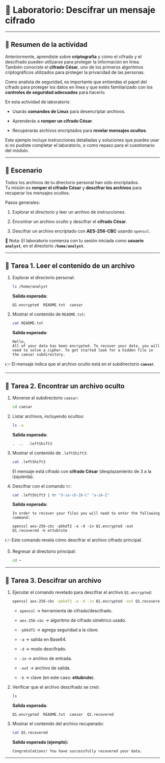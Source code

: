 
# 🧩 Laboratorio: Descifrar un mensaje cifrado

---

## 📌 Resumen de la actividad

Anteriormente, aprendiste sobre **criptografía** y cómo el cifrado y el descifrado pueden utilizarse para proteger la información en línea.  
También conociste el **cifrado César**, uno de los primeros algoritmos criptográficos utilizados para proteger la privacidad de las personas.

Como analista de seguridad, es importante que entiendas el papel del cifrado para proteger los datos en línea y que estés familiarizado con los **controles de seguridad adecuados** para hacerlo.

En esta actividad de laboratorio:

- Usarás **comandos de Linux** para desencriptar archivos.
    
- Aprenderás a **romper un cifrado César**.
    
- Recuperarás archivos encriptados para **revelar mensajes ocultos**.
    

Este ejemplo incluye instrucciones detalladas y soluciones que puedes usar si no pudiste completar el laboratorio, o como repaso para el cuestionario del módulo.

---

## 🔎 Escenario

Todos los archivos de tu directorio personal han sido encriptados.  
Tu misión es **romper el cifrado César** y **descifrar los archivos** para recuperar los mensajes ocultos.

Pasos generales:

1. Explorar el directorio y leer un archivo de instrucciones.
    
2. Encontrar un archivo oculto y descifrar el **cifrado César**.
    
3. Descifrar un archivo encriptado con **AES-256-CBC** usando `openssl`.
    

📌 Nota: El laboratorio comienza con tu sesión iniciada como **usuario `analyst`**, en el directorio **`/home/analyst`**.

---

## 📝 Tarea 1. Leer el contenido de un archivo

1. Explorar el directorio personal:
    
    ```bash
    ls /home/analyst
    ```
    
    **Salida esperada:**
    
    ```
    Q1.encrypted  README.txt  caesar
    ```
    
2. Mostrar el contenido de `README.txt`:
    
    ```bash
    cat README.txt
    ```
    
    **Salida esperada:**
    
    ```
    Hello,
    All of your data has been encrypted. To recover your data, you will need to solve a cipher. To get started look for a hidden file in the caesar subdirectory.
    ```
    

👉 El mensaje indica que el archivo oculto está en el subdirectorio **`caesar`**.

---

## 📝 Tarea 2. Encontrar un archivo oculto

1. Moverse al subdirectorio `caesar`:
    
    ```bash
    cd caesar
    ```
    
2. Listar archivos, incluyendo ocultos:
    
    ```bash
    ls -a
    ```
    
    **Salida esperada:**
    
    ```
    .  ..  .leftShift3
    ```
    
3. Mostrar el contenido de `.leftShift3`:
    
    ```bash
    cat .leftShift3
    ```
    
    El mensaje está cifrado con **cifrado César** (desplazamiento de 3 a la izquierda).
    
4. Descifrar con el comando `tr`:
    
    ```bash
    cat .leftShift3 | tr "d-za-cD-ZA-C" "a-zA-Z"
    ```
    
    **Salida esperada:**
    
    ```
    In order to recover your files you will need to enter the following command:
    
    openssl aes-256-cbc -pbkdf2 -a -d -in Q1.encrypted -out Q1.recovered -k ettubrute
    ```
    

👉 Este comando revela cómo descifrar el archivo cifrado principal.

5. Regresar al directorio principal:
    
    ```bash
    cd ~
    ```
    

---

## 📝 Tarea 3. Descifrar un archivo

1. Ejecutar el comando revelado para descifrar el archivo `Q1.encrypted`:
    
    ```bash
    openssl aes-256-cbc -pbkdf2 -a -d -in Q1.encrypted -out Q1.recovered -k ettubrute
    ```
    
    - `openssl` → herramienta de cifrado/descifrado.
        
    - `aes-256-cbc` → algoritmo de cifrado simétrico usado.
        
    - `-pbkdf2` → agrega seguridad a la clave.
        
    - `-a` → salida en Base64.
        
    - `-d` → modo descifrado.
        
    - `-in` → archivo de entrada.
        
    - `-out` → archivo de salida.
        
    - `-k` → clave (en este caso: **ettubrute**).
        
2. Verificar que el archivo descifrado se creó:
    
    ```bash
    ls
    ```
    
    **Salida esperada:**
    
    ```
    Q1.encrypted  README.txt  caesar  Q1.recovered
    ```
    
3. Mostrar el contenido del archivo recuperado:
    
    ```bash
    cat Q1.recovered
    ```
    
    **Salida esperada (ejemplo):**
    
    ```
    Congratulations! You have successfully recovered your data.
    ```
    

---
